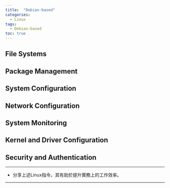 ```yaml
---
title:  "Debian-based"
categories: 
  - Linux
tags:
  - Debian-based
toc: true
---
```


## File Systems

## Package Management

## System Configuration

## Network Configuration

## System Monitoring

## Kernel and Driver Configuration

## Security and Authentication

***

* 分享上述Linux指令，其有助於提升實務上的工作效率。

***

